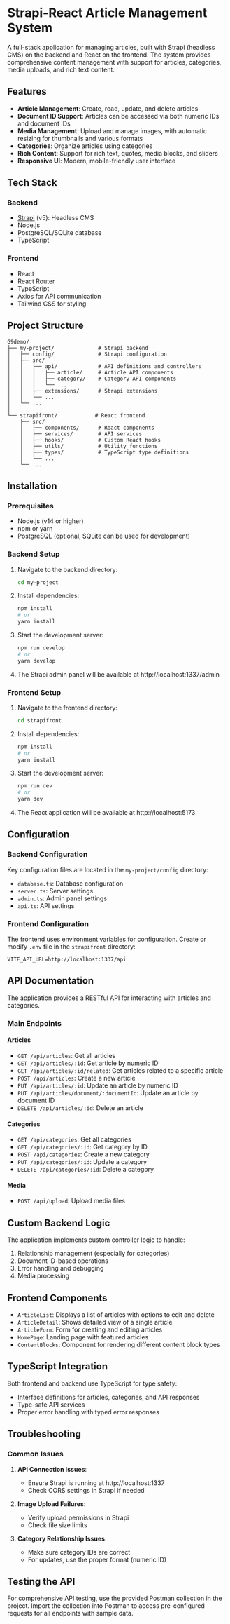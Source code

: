 # Strapi-React Article Management System

A full-stack application for managing articles, built with Strapi (headless CMS) on the backend and React on the frontend. The system provides comprehensive content management with support for articles, categories, media uploads, and rich text content.

## Features

- **Article Management**: Create, read, update, and delete articles
- **Document ID Support**: Articles can be accessed via both numeric IDs and document IDs
- **Media Management**: Upload and manage images, with automatic resizing for thumbnails and various formats
- **Categories**: Organize articles using categories
- **Rich Content**: Support for rich text, quotes, media blocks, and sliders
- **Responsive UI**: Modern, mobile-friendly user interface

## Tech Stack

### Backend
- [Strapi](https://strapi.io/) (v5): Headless CMS
- Node.js
- PostgreSQL/SQLite database
- TypeScript

### Frontend
- React
- React Router
- TypeScript
- Axios for API communication
- Tailwind CSS for styling

## Project Structure

```
G9demo/
├── my-project/              # Strapi backend
│   ├── config/              # Strapi configuration
│   ├── src/
│   │   ├── api/             # API definitions and controllers
│   │   │   ├── article/     # Article API components
│   │   │   ├── category/    # Category API components
│   │   │   └── ...
│   │   ├── extensions/      # Strapi extensions
│   │   └── ...
│   └── ...
│
└── strapifront/            # React frontend
    ├── src/
    │   ├── components/      # React components
    │   ├── services/        # API services
    │   ├── hooks/           # Custom React hooks
    │   ├── utils/           # Utility functions
    │   ├── types/           # TypeScript type definitions
    │   └── ...
    └── ...
```

## Installation

### Prerequisites
- Node.js (v14 or higher)
- npm or yarn
- PostgreSQL (optional, SQLite can be used for development)

### Backend Setup

1. Navigate to the backend directory:
   ```bash
   cd my-project
   ```

2. Install dependencies:
   ```bash
   npm install
   # or
   yarn install
   ```

3. Start the development server:
   ```bash
   npm run develop
   # or
   yarn develop
   ```

4. The Strapi admin panel will be available at http://localhost:1337/admin

### Frontend Setup

1. Navigate to the frontend directory:
   ```bash
   cd strapifront
   ```

2. Install dependencies:
   ```bash
   npm install
   # or
   yarn install
   ```

3. Start the development server:
   ```bash
   npm run dev
   # or
   yarn dev
   ```

4. The React application will be available at http://localhost:5173

## Configuration

### Backend Configuration

Key configuration files are located in the `my-project/config` directory:

- `database.ts`: Database configuration
- `server.ts`: Server settings
- `admin.ts`: Admin panel settings
- `api.ts`: API settings

### Frontend Configuration

The frontend uses environment variables for configuration. Create or modify `.env` file in the `strapifront` directory:

```
VITE_API_URL=http://localhost:1337/api
```

## API Documentation

The application provides a RESTful API for interacting with articles and categories.

### Main Endpoints

#### Articles

- `GET /api/articles`: Get all articles
- `GET /api/articles/:id`: Get article by numeric ID
- `GET /api/articles/:id/related`: Get articles related to a specific article
- `POST /api/articles`: Create a new article
- `PUT /api/articles/:id`: Update an article by numeric ID
- `PUT /api/articles/document/:documentId`: Update an article by document ID
- `DELETE /api/articles/:id`: Delete an article

#### Categories

- `GET /api/categories`: Get all categories
- `GET /api/categories/:id`: Get category by ID
- `POST /api/categories`: Create a new category
- `PUT /api/categories/:id`: Update a category
- `DELETE /api/categories/:id`: Delete a category

#### Media

- `POST /api/upload`: Upload media files

## Custom Backend Logic

The application implements custom controller logic to handle:

1. Relationship management (especially for categories)
2. Document ID-based operations
3. Error handling and debugging
4. Media processing

## Frontend Components

- `ArticleList`: Displays a list of articles with options to edit and delete
- `ArticleDetail`: Shows detailed view of a single article
- `ArticleForm`: Form for creating and editing articles
- `HomePage`: Landing page with featured articles
- `ContentBlocks`: Component for rendering different content block types

## TypeScript Integration

Both frontend and backend use TypeScript for type safety:

- Interface definitions for articles, categories, and API responses
- Type-safe API services
- Proper error handling with typed error responses

## Troubleshooting

### Common Issues

1. **API Connection Issues**:
   - Ensure Strapi is running at http://localhost:1337
   - Check CORS settings in Strapi if needed

2. **Image Upload Failures**:
   - Verify upload permissions in Strapi
   - Check file size limits

3. **Category Relationship Issues**:
   - Make sure category IDs are correct
   - For updates, use the proper format (numeric ID)

## Testing the API

For comprehensive API testing, use the provided Postman collection in the project. Import the collection into Postman to access pre-configured requests for all endpoints with sample data. 